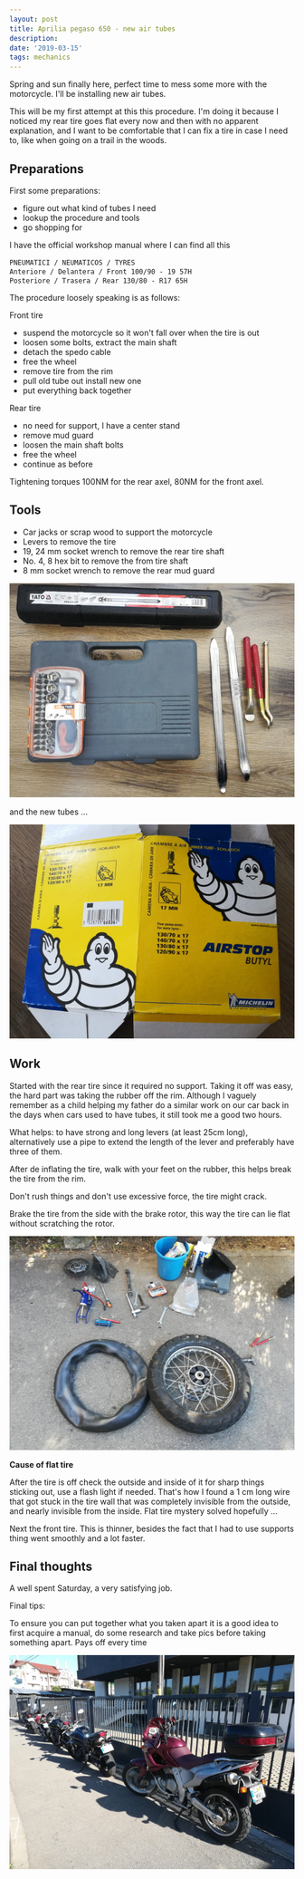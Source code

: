 ```yaml
---
layout: post
title: Aprilia pegaso 650 - new air tubes
description: 
date: '2019-03-15'
tags: mechanics
---
```



Spring and sun finally here, perfect time to mess some more with the motorcycle. I'll be installing new air tubes.


This will be my first attempt at this this procedure. I'm doing it because I noticed my rear tire goes flat every now and then with no apparent explanation, and I want to be comfortable that I can fix a tire in case I need to, like when going on a trail in the woods. 

## Preparations

First some preparations:

- figure out what kind of tubes I need 
- lookup the procedure and tools
- go shopping for 

I have the official workshop manual where I can find all this 

```
PNEUMATICI / NEUMATICOS / TYRES
Anteriore / Delantera / Front 100/90 - 19 57H
Posteriore / Trasera / Rear 130/80 - R17 65H
```

The procedure loosely speaking is as follows: 

Front tire 

 - suspend the motorcycle so it won't fall over when the tire is out
 - loosen some bolts, extract the main shaft
 - detach the spedo cable
 - free the wheel
 - remove tire from the rim 
 - pull old tube out install new one
 - put everything back together


 Rear tire 

 - no need for support, I have a center stand
 - remove mud guard
 - loosen the main shaft bolts
 - free the wheel
 - continue as before

Tightening torques 100NM for the rear axel, 80NM for the front axel.


 ## Tools 

- Car jacks or scrap wood to support the motorcycle 
- Levers to remove the tire 
- 19, 24 mm socket wrench to remove the rear tire shaft
- No. 4, 8 hex bit to remove the from tire shaft
- 8 mm socket wrench to remove the rear mud guard

![placeholder](/public/aprilia_air_tubes/tools.jpg "tools")

and the new tubes ...

![placeholder](/public/aprilia_air_tubes/tube.jpg "tube")

## Work

Started with the rear tire since it required no support. Taking it off was easy, the hard part was taking the rubber off the rim.
Although I vaguely remember as a child helping my father do a similar work on our car back in the days when cars used to have tubes, it still took me a good two hours. 

What helps: to have strong and long levers (at least 25cm long), alternatively use a pipe to extend the length of the lever and preferably have three of them.

After de inflating the tire, walk with your feet on the rubber, this helps break the tire from the rim. 

Don't rush things and don't use excessive force, the tire might crack. 

Brake the tire from the side with the brake rotor, this way the tire can lie flat without scratching the rotor.

![placeholder](/public/aprilia_air_tubes/tire.jpg "work")

**Cause of flat tire**

After the tire is off check the outside and inside of it for sharp things sticking out, use a flash light if needed. That's how I found a 1 cm long wire that got stuck in the tire wall that was completely invisible from the outside, and nearly invisible from the inside. Flat tire mystery solved hopefully ... 

Next the front tire. This is thinner, besides the fact that I had to use supports thing went smoothly and a lot faster.

## Final thoughts

A well spent Saturday, a very satisfying job.


Final tips: 

To ensure you can put together what you taken apart it is a good idea to first acquire a manual, do some research and take pics before taking something apart. Pays off every time



![placeholder](/public/aprilia_air_tubes/final.jpg "final")

